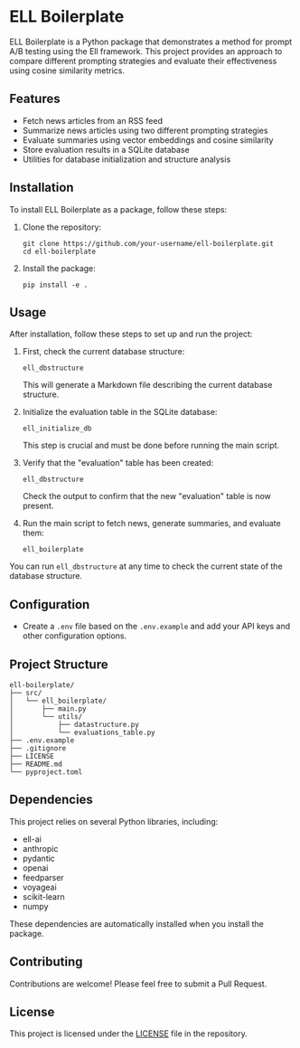 # ELL Boilerplate

ELL Boilerplate is a Python package that demonstrates a method for prompt A/B testing using the Ell framework. This project provides an approach to compare different prompting strategies and evaluate their effectiveness using cosine similarity metrics.

## Features

- Fetch news articles from an RSS feed
- Summarize news articles using two different prompting strategies
- Evaluate summaries using vector embeddings and cosine similarity
- Store evaluation results in a SQLite database
- Utilities for database initialization and structure analysis

## Installation

To install ELL Boilerplate as a package, follow these steps:

1. Clone the repository:

   ```
   git clone https://github.com/your-username/ell-boilerplate.git
   cd ell-boilerplate
   ```

2. Install the package:
   ```
   pip install -e .
   ```

## Usage

After installation, follow these steps to set up and run the project:

1. First, check the current database structure:

   ```
   ell_dbstructure
   ```

   This will generate a Markdown file describing the current database structure.

2. Initialize the evaluation table in the SQLite database:

   ```
   ell_initialize_db
   ```

   This step is crucial and must be done before running the main script.

3. Verify that the "evaluation" table has been created:

   ```
   ell_dbstructure
   ```

   Check the output to confirm that the new "evaluation" table is now present.

4. Run the main script to fetch news, generate summaries, and evaluate them:
   ```
   ell_boilerplate
   ```

You can run `ell_dbstructure` at any time to check the current state of the database structure.

## Configuration

- Create a `.env` file based on the `.env.example` and add your API keys and other configuration options.

## Project Structure

```
ell-boilerplate/
├── src/
│   └── ell_boilerplate/
│       ├── main.py
│       └── utils/
│           ├── datastructure.py
│           └── evaluations_table.py
├── .env.example
├── .gitignore
├── LICENSE
├── README.md
└── pyproject.toml
```

## Dependencies

This project relies on several Python libraries, including:

- ell-ai
- anthropic
- pydantic
- openai
- feedparser
- voyageai
- scikit-learn
- numpy

These dependencies are automatically installed when you install the package.

## Contributing

Contributions are welcome! Please feel free to submit a Pull Request.

## License

This project is licensed under the [LICENSE](LICENSE) file in the repository.
